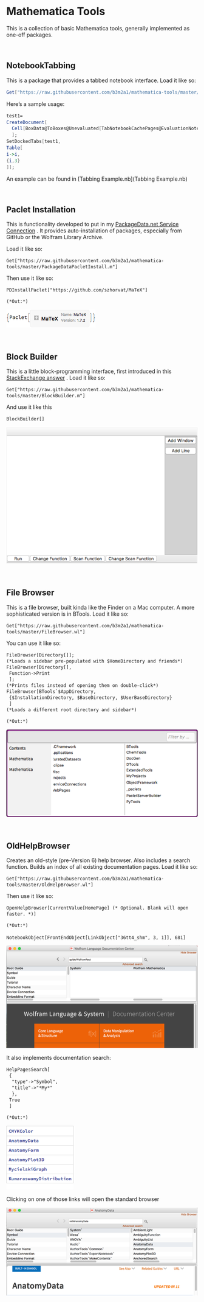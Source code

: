 <a id="mathematica-tools" style="width:0;height:0;margin:0;padding:0;">&zwnj;</a>

# Mathematica Tools

This is a collection of basic Mathematica tools, generally implemented as one-off packages.

<a id="notebooktabbing" style="width:0;height:0;margin:0;padding:0;">&zwnj;</a>

## NotebookTabbing

This is a package that provides a tabbed notebook interface. Load it like so:

```mathematica
Get["https://raw.githubusercontent.com/b3m2a1/mathematica-tools/master/NotebookTabbing.wl"]
```

Here’s a sample usage:

```mathematica
test1=
CreateDocument[
  Cell[BoxData@ToBoxes@Unevaluated[TabNotebookCachePages@EvaluationNotebook[]],"Input"]
  ];
SetDockedTabs[test1,
Table[
i->i,
{i,3}
]];
```

An example can be found in  [Tabbing Example.nb](Tabbing Example.nb)

<a id="paclet-installation" style="width:0;height:0;margin:0;padding:0;">&zwnj;</a>

## Paclet Installation

This is functionality developed to put in my  [PackageData.net Service Connection](https://www.wolframcloud.com/objects/b3m2a1.paclets/PacletServer/serviceconnectionpackagedata.html) . It provides auto-installation of packages, especially from GitHub or the Wolfram Library Archive.

Load it like so:

```(*mathematica*)
Get["https://raw.githubusercontent.com/b3m2a1/mathematica-tools/master/PackageDataPacletInstall.m"]
```

Then use it like so:

```(*mathematica*)
PDInstallPaclet["https://github.com/szhorvat/MaTeX"]
```

	(*Out:*)
	
 ![title-4907962479876499562](project/img/title-4907962479876499562.png)

<a id="block-builder" style="width:0;height:0;margin:0;padding:0;">&zwnj;</a>

## Block Builder

This is a little block-programming interface, first introduced in this  [StackExchange answer](https://mathematica.stackexchange.com/a/154868/38205) . Load it like so:

```(*mathematica*)
Get["https://raw.githubusercontent.com/b3m2a1/mathematica-tools/master/BlockBuilder.m"]
```

And use it like this

```(*mathematica*)
BlockBuilder[]
```

![title-7464017383694232051](project/img/title-7464017383694232051.png)

<a id="file-browser" style="width:0;height:0;margin:0;padding:0;">&zwnj;</a>

## File Browser

This is a file browser, built kinda like the Finder on a Mac computer. A more sophisticated version is in BTools. Load it like so:

```(*mathematica*)
Get["https://raw.githubusercontent.com/b3m2a1/mathematica-tools/master/FileBrowser.wl"]
```

You can use it like so:

```(*mathematica*)
FileBrowser[Directory[]];
(*Loads a sidebar pre-populated with $HomeDirectory and friends*)
FileBrowser[Directory[],
 Function->Print
 ];
(*Prints files instead of opening them on double-click*)
FileBrowser[BTools`$AppDirectory,
 {$InstallationDirectory, $BaseDirectory, $UserBaseDirectory}
 ]
(*Loads a different root directory and sidebar*)
```

	(*Out:*)
	
 ![title-5470197701854498057](project/img/title-5470197701854498057.png)

<a id="oldhelpbrowser" style="width:0;height:0;margin:0;padding:0;">&zwnj;</a>

## OldHelpBrowser

Creates an old-style (pre-Version 6) help browser. Also includes a search function. Builds an index of all existing documentation pages. Load it like so:

```(*mathematica*)
Get["https://raw.githubusercontent.com/b3m2a1/mathematica-tools/master/OldHelpBrowser.wl"]
```

Then use it like so:

```(*mathematica*)
OpenHelpBrowser[CurrentValue[HomePage] (* Optional. Blank will open faster. *)]
```

	(*Out:*)
	
	NotebookObject[FrontEndObject[LinkObject["36tt4_shm", 3, 1]], 681]

![title-7242757585790016598](project/img/title-7242757585790016598.png)

It also implements documentation search:

```(*mathematica*)
HelpPagesSearch[
 {
  "type"->"Symbol",
  "title"->"*My*"
  },
 True
 ]
```

	(*Out:*)
	
 ![title-731980004634513015](project/img/title-731980004634513015.png)

Clicking on one of those links will open the standard browser

![title-6203410312044118217](project/img/title-6203410312044118217.png)